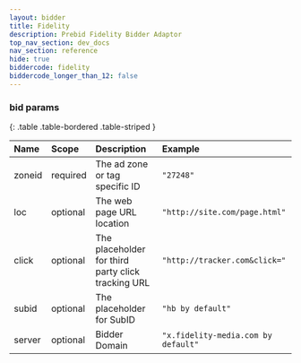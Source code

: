 ```yaml
---
layout: bidder
title: Fidelity
description: Prebid Fidelity Bidder Adaptor
top_nav_section: dev_docs
nav_section: reference
hide: true
biddercode: fidelity
biddercode_longer_than_12: false
---
```


### bid params

{: .table .table-bordered .table-striped } 

| Name 	 | Scope    | Description        				 | Example  				|
| :------| :--------| :--------------------------------------------------| :------------------------------------|
| zoneid | required | The ad zone or tag specific ID 			 | `"27248"` 				|
| loc  	 | optional | The web page URL location  			 | `"http://site.com/page.html"` 	|
| click  | optional | The placeholder for third party click tracking URL | `"http://tracker.com&click="` 	|
| subid  | optional | The placeholder for SubID  			 | `"hb by default"` 			|
| server | optional | Bidder Domain  					 | `"x.fidelity-media.com by default"` 	|